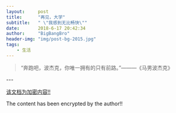 ```yaml
---
layout:     post
title:      "再见，大学"
subtitle:   " \"我感到无比畅快\""
date:       2018-6-17 20:42:34
author:     "BigBangBro"
header-img: "img/post-bg-2015.jpg"
tags:
    - 生活
---
```


> “奔跑吧，波杰克，你唯一拥有的只有前路。”———《马男波杰克》


<p id = "build"></p>
---

[该文档为加密内容!!](http://bigbangbro.com/ "返回主页")

The content has been encrypted by the author!!

